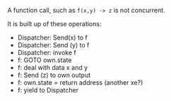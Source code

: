 A function call, such as `f(x,y) -> z` is not concurrent.

It is built up of these operations:
- Dispatcher: Send(x) to f
- Dispatcher: Send (y) to f
- Dispatcher: invoke f
- f: GOTO own.state
- f: deal with data x and y
- f: Send (z) to own output
- f: own.state = return address (another xe?)
- f: yield to Dispatcher
